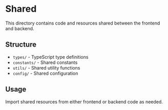 # Shared

This directory contains code and resources shared between the frontend and backend.

## Structure

- `types/` - TypeScript type definitions
- `constants/` - Shared constants
- `utils/` - Shared utility functions
- `config/` - Shared configuration

## Usage

Import shared resources from either frontend or backend code as needed.
